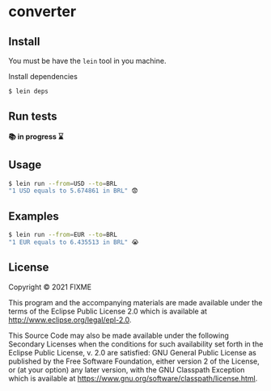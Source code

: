 # converter

## Install
You must be have the `lein` tool in you machine.

Install dependencies
```bash
$ lein deps
```

## Run tests

**📚 in progress ⌛️**

## Usage

```bash
$ lein run --from=USD --to=BRL
"1 USD equals to 5.674861 in BRL" 😨
```

## Examples

```bash
$ lein run --from=EUR --to=BRL
"1 EUR equals to 6.435513 in BRL" 😭
```

## License

Copyright © 2021 FIXME

This program and the accompanying materials are made available under the
terms of the Eclipse Public License 2.0 which is available at
http://www.eclipse.org/legal/epl-2.0.

This Source Code may also be made available under the following Secondary
Licenses when the conditions for such availability set forth in the Eclipse
Public License, v. 2.0 are satisfied: GNU General Public License as published by
the Free Software Foundation, either version 2 of the License, or (at your
option) any later version, with the GNU Classpath Exception which is available
at https://www.gnu.org/software/classpath/license.html.
